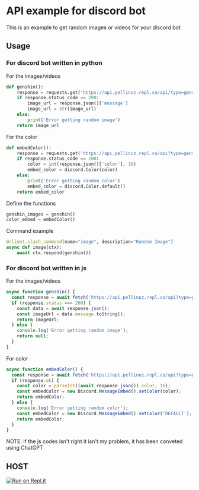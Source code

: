 # API example for discord bot

This is an example to get random images or videos for your discord bot

## Usage

### For discord bot written in python

For the images/videos
```py
def genshin():
    response = requests.get('https://api.pellinuz.repl.co/api/type=genshin')
    if response.status_code == 200:
        image_url = response.json()['message']
        image_url = str(image_url)
    else:
        print('Error getting random image')
    return image_url
```

For the color
```py
def embedColor():
    response = requests.get('https://api.pellinuz.repl.co/api?type=genshin')
    if response.status_code == 200:
        color = int(response.json()['color'], 16)
        embed_color = discord.Color(color)
    else:
        print('Error getting random color')
        embed_color = discord.Color.default()
    return embed_color
```

Define the functions
```py
genshin_images = genshin()
color_embed = embedColor()
```

Command example
```py
@client.slash_command(name="image", description="Random Image")
async def image(ctx):
    await ctx.respond(genshin())
```

### For discord bot written in js

For the images/videos
```js
async function genshin() {
  const response = await fetch('https://api.pellinuz.repl.co/api?type=genshin');
  if (response.status === 200) {
    const data = await response.json();
    const imageUrl = data.message.toString();
    return imageUrl;
  } else {
    console.log('Error getting random image');
    return null;
  }
}

```

For color
```js
async function embedColor() {
  const response = await fetch('https://api.pellinuz.repl.co/api?type=genshin');
  if (response.ok) {
    const color = parseInt((await response.json()).color, 16);
    const embedColor = new Discord.MessageEmbed().setColor(color);
    return embedColor;
  } else {
    console.log('Error getting random color');
    const embedColor = new Discord.MessageEmbed().setColor('DEFAULT');
    return embedColor;
  }
}
```

NOTE: if the js codes isn't right it isn't my problem, it has been conveted using ChatGPT

## HOST

[![Run on Repl.it](https://replit.com/badge/github/pellinuz/api)](https://replit.com/new/github/pellinuz/api)
